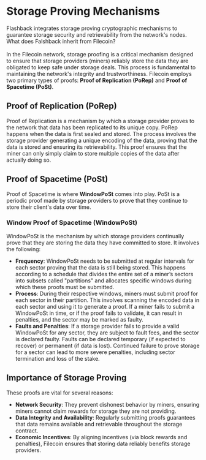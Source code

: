 # Storage Proving Mechanisms

Flashback integrates storage proving cryptographic mechanisms to guarantee storage security and retrievability from the network's nodes. What does Falshback inherit from Filecoin?\
\
In the Filecoin network, storage proofing is a critical mechanism designed to ensure that storage providers (miners) reliably store the data they are obligated to keep safe under storage deals. This process is fundamental to maintaining the network's integrity and trustworthiness. Filecoin employs two primary types of proofs: **Proof of Replication (PoRep)** and **Proof of Spacetime (PoSt)**.

## Proof of Replication (PoRep)

Proof of Replication is a mechanism by which a storage provider proves to the network that data has been replicated to its unique copy. PoRep happens when the data is first sealed and stored. The process involves the storage provider generating a unique encoding of the data, proving that the data is stored and ensuring its retrievability. This proof ensures that the miner can only simply claim to store multiple copies of the data after actually doing so.

## Proof of Spacetime (PoSt)

Proof of Spacetime is where **WindowPoSt** comes into play. PoSt is a periodic proof made by storage providers to prove that they continue to store their client's data over time.

### **Window Proof of Spacetime (WindowPoSt)**

WindowPoSt is the mechanism by which storage providers continually prove that they are storing the data they have committed to store. It involves the following:

* **Frequency**: WindowPoSt needs to be submitted at regular intervals for each sector proving that the data is still being stored. This happens according to a schedule that divides the entire set of a miner’s sectors into subsets called "partitions" and allocates specific windows during which these proofs must be submitted.
* **Process**: During their respective windows, miners must submit proof for each sector in their partition. This involves scanning the encoded data in each sector and using it to generate a proof. If a miner fails to submit a WindowPoSt in time, or if the proof fails to validate, it can result in penalties, and the sector may be marked as faulty.
* **Faults and Penalties**: If a storage provider fails to provide a valid WindowPoSt for any sector, they are subject to fault fees, and the sector is declared faulty. Faults can be declared temporary (if expected to recover) or permanent (if data is lost). Continued failure to prove storage for a sector can lead to more severe penalties, including sector termination and loss of the stake.

## Importance of Storage Proving

These proofs are vital for several reasons:

* **Network Security**: They prevent dishonest behavior by miners, ensuring miners cannot claim rewards for storage they are not providing.
* **Data Integrity and Availability**: Regularly submitting proofs guarantees that data remains available and retrievable throughout the storage contract.
* **Economic Incentives**: By aligning incentives (via block rewards and penalties), Filecoin ensures that storing data reliably benefits storage providers.
